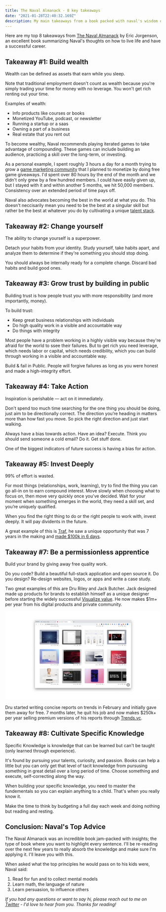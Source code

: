 ```yaml
---
title: The Naval Almanack - 8 key takeaways
date: "2021-01-28T22:40:32.169Z"
description: My main takeaways from a book packed with naval's wisdom on life and tech.
---
```


Here are my top 8 takeaways from [The Naval Almanack](https://www.navalmanack.com/) by Eric Jorgenson, an excellent book summarizing Naval's thoughts on how to live life and have a successful career.

## Takeaway #1: Build wealth

Wealth can be defined as assets that earn while you sleep.

Note that traditional employment doesn't count as wealth because you're simply trading your time for money with no leverage. You won't get rich renting out your time.

Examples of wealth:

- Info products like courses or books
- Monetized YouTube, podcast, or newsletter
- Running a startup or a saas
- Owning a part of a business
- Real estate that you rent out

To become wealthy, Naval recommends playing iterated games to take advantage of compounding. These games can include building an audience, practicing a skill over the long-term, or investing.

As a personal example, I spent roughly 3 hours a day for a month trying to grow a [game marketing community](https://twitter.com/ushockgaming) that I planned to monetize by doing free game giveaways. I'd spent over 80 hours by the end of the month and we didn't only grew by a few hundred members. I could have easily given up, but I stayed with it and within another 5 months, we hit 50,000 members. Consistency over an extended period of time pays off.

Naval also advocates becoming the best in the world at what you do. This doesn't neccisarily mean you need to be the best at a singular skill but rather be the best at whatever you do by cultivating a unique [talent stack](https://www.elmghari.com/talent-stack/).

## Takeaway #2: Change yourself

The ability to change yourself is a superpower.

Detach your habits from your identity. Study yourself, take habits apart, and analyze them to determine if they're something you should stop doing.

You should always be internally ready for a complete change. Discard bad habits and build good ones.

## Takeaway #3: Grow trust by building in public

Building trust is how people trust you with more responsibility (and more importantly, money).

To build trust:

- Keep great business relationships with individuals
- Do high quality work in a visible and accountable way
- Do things with integrity

Most people have a problem working in a highly visible way because they're afraid for the world to ssee their failures. But to get rich you need leverage, which needs labor or capital, which needs credibility, which you can build through working in a visible and accountable way.

Build & fail in Public. People will forgive failures as long as you were honest and made a high-integrity effort.

## Takeaway #4: Take Action

Inspiration is perishable — act on it immediately.

Don't spend too much time searching for the one thing you should be doing, just aim to be directionally correct. The direction you’re heading in matters more than how fast you move. So pick the right direction and just start walking.

Always have a bias towards action. Have an idea? Execute. Think you should send someone a cold email? Do it. Get stuff done.

One of the biggest indicators of future success is having a bias for action.

## Takeaway #5: Invest Deeply

99% of effort is wasted.

For most things (relationships, work, learning), try to find the thing you can go all-in on to earn compound interest. Move slowly when choosing what to focus on, then move very quickly once you've decided. Wait for your moment when something emerges in the world, they need a skill set, and you’re uniquely qualified.

When you find the right thing to do or the right people to work with, invest deeply. It will pay dividents in the future.

A great example of this is [Traf](https://twitter.com/traf), he saw a unique opportunity that was 7 years in the making and [made \$100k in 6 days](https://tr.af/6).

## Takeaway #7: Be a permissionless apprentice

Build your brand by giving away free quality work.

Do you code? Build a beautiful full-stack application and open source it. Do you design? Re-design websites, logos, or apps and write a case study.

Two great examples of this are Dru Riley and Jack Butcher. Jack designed made up products for brands to establish himself as a unique designer before starting the widely successful [Visualize value](https://twitter.com/visualizevalue). He now makes \$1m+ per year from his digital products and private community.

<a target="_blank" href="https://dribbble.com/jackbutcher">![Screenshot of Jack Butcher's design portfolio](./jack.jpeg)</a>

Dru started writing concise reports on trends in February and initially gave them away for free. 7 months later, he quit his job and now makes \$250k+ per year selling premium versions of his reports through [Trends.vc](http://trends.vc).

## Takeaway #8: Cultivate Specific Knowledge

Specific Knowledge is knowledge that can be learned but can't be taught (only learned through experience).

It's found by pursuing your talents, curiosity, and passion. Books can help a little but you can only get that level of tacit knowledge from pursusing something in great detail over a long period of time. Choose something and execute, self-correcting along the way.

When building your specific knowledge, you need to master the fundementals so you can explain anything to a child. That's when you really know it.

Make the time to think by budgeting a full day each week and doing nothing but reading and resting.

## Conclusion: Naval's Top Advice

The Naval Almanack was an incredible book jam-packed with insights; the type of book where you want to highlight every sentence. I'll be re-reading over the next few years to really absorb the knowledge and make sure I'm applying it. I'll leave you with this.

When asked what the top principles he would pass on to his kids were, Naval said:

1. Read for fun and to collect mental models
2. Learn math, the language of nature
3. Learn persuasion, to influence others

_If you had any questions or want to say hi, please reach out to me on [Twitter](https://twitter.com/Nutlope) - I'd love to hear from you. Thanks for reading!_
